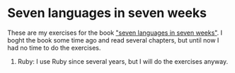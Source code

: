 Seven languages in seven weeks
==============================

These are my exercises for the book ["seven languages in seven weeks"][1]. I boght the book some time ago and read several chapters, but until now I had no time to do the exercises. 

1. Ruby: I use Ruby since several years, but I will do the exercises anyway. 

[1]: http://pragprog.com/book/btlang/seven-languages-in-seven-weeks
